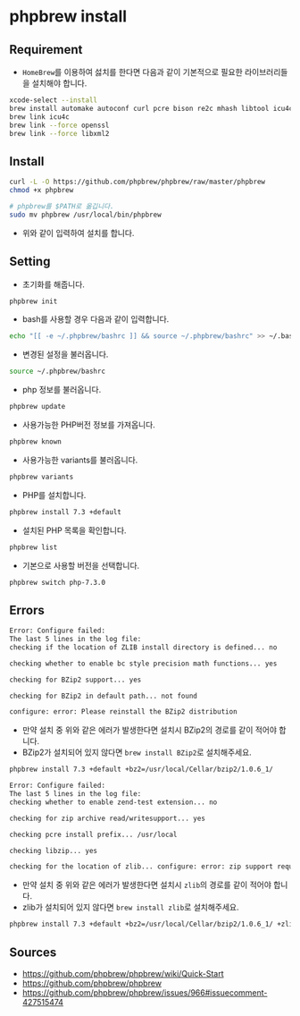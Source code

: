 # phpbrew install

## Requirement

* `HomeBrew`를 이용하여 섫치를 한다면 다음과 같이 기본적으로 필요한
  라이브러리들을 설치해야 합니다.

```bash
xcode-select --install
brew install automake autoconf curl pcre bison re2c mhash libtool icu4c gettext jpeg openssl libxml2 mcrypt gmp libevent
brew link icu4c
brew link --force openssl
brew link --force libxml2
```

## Install

```bash
curl -L -O https://github.com/phpbrew/phpbrew/raw/master/phpbrew
chmod +x phpbrew

# phpbrew를 $PATH로 옮깁니다. 
sudo mv phpbrew /usr/local/bin/phpbrew
```

* 위와 같이 입력하여 설치를 합니다.

## Setting

* 초기화를 해줍니다.

```bash
phpbrew init
```

* bash를 사용할 경우 다음과 같이 입력합니다.

```bash
echo "[[ -e ~/.phpbrew/bashrc ]] && source ~/.phpbrew/bashrc" >> ~/.bashrc
```

* 변경된 설정을 불러옵니다.

```bash
source ~/.phpbrew/bashrc
```

* php 정보를 불러옵니다.

```bash
phpbrew update
```

* 사용가능한 PHP버전 정보를 가져옵니다.

```bash
phpbrew known
```

* 사용가능한 variants를 불러옵니다.

```bash
phpbrew variants
```

* PHP를 설치합니다.

```bash
phpbrew install 7.3 +default
```

* 설치된 PHP 목록을 확인합니다.

```bash
phpbrew list
```

* 기본으로 사용할 버전을 선택합니다.

```bash
phpbrew switch php-7.3.0
```

## Errors

```bash
Error: Configure failed:
The last 5 lines in the log file:
checking if the location of ZLIB install directory is defined... no

checking whether to enable bc style precision math functions... yes

checking for BZip2 support... yes

checking for BZip2 in default path... not found

configure: error: Please reinstall the BZip2 distribution
```

* 만약 설치 중 위와 같은 에러가 발생한다면 설치시 BZip2의 경로를 같이 적어야
  합니다.
* BZip2가 설치되어 있지 않다면 `brew install BZip2`로 설치해주세요.

```bash
phpbrew install 7.3 +default +bz2=/usr/local/Cellar/bzip2/1.0.6_1/ 
```

```bash
Error: Configure failed:
The last 5 lines in the log file:
checking whether to enable zend-test extension... no

checking for zip archive read/writesupport... yes

checking pcre install prefix... /usr/local

checking libzip... yes

checking for the location of zlib... configure: error: zip support requires ZLIB. Use --with-zlib-dir=<DIR> to specify prefix where ZLIB include and library are located
```

* 만약 설치 중 위와 같은 에러가 발생한다면 설치시 `zlib`의 경로를 같이 적어야
  합니다.
* zlib가 설치되어 있지 않다면 `brew install zlib`로 설치해주세요.

```bash
phpbrew install 7.3 +default +bz2=/usr/local/Cellar/bzip2/1.0.6_1/ +zlib=/usr/local/Cellar/zlib/1.2.11/
```

## Sources

* https://github.com/phpbrew/phpbrew/wiki/Quick-Start
* https://github.com/phpbrew/phpbrew
* https://github.com/phpbrew/phpbrew/issues/966#issuecomment-427515474



